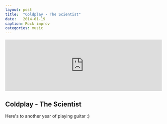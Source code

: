```yaml
---
layout: post
title:  "Coldplay - The Scientist"
date:   2014-01-19
caption: Rock improv
categories: music
---
```

<iframe width="100%" height="166" scrolling="no" frameborder="no" src="https://w.soundcloud.com/player/?url=https%3A//api.soundcloud.com/tracks/130409287&amp;color=993d00&amp;auto_play=false&amp;show_artwork=true"></iframe>

## Coldplay - The Scientist

Here's to another year of playing guitar :)